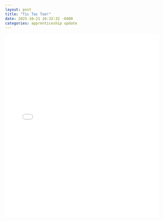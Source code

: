 ```yaml
---
layout: post
title: "Tic Tac Toe!"
date: 2025-10-21 16:32:32 -0400
categories: apprenticeship update
---
```


<iframe src="/public/index.html" width="100%" height="600" frameborder="0"></iframe>



